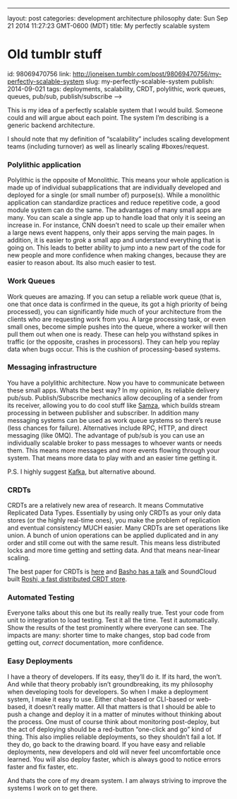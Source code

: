 ---
layout: post
categories: development architecture philosophy
date: Sun Sep 21 2014 11:27:23 GMT-0600 (MDT)
title: My perfectly scalable system

# Old tumblr stuff
id: 98069470756
link: http://joneisen.tumblr.com/post/98069470756/my-perfectly-scalable-system
slug: my-perfectly-scalable-system
publish: 2014-09-021
tags: deployments, scalability, CRDT, polylithic, work queues, queues, pub/sub, publish/subscribe
-->


This is my idea of a perfectly scalable system that I would build.
Someone could and will argue about each point. The system I’m describing
is a generic backend architecture.

I should note that my definition of “scalability” includes scaling
development teams (including turnover) as well as linearly scaling
\#boxes/request.

### Polylithic application

Polylithic is the opposite of Monolithic. This means your whole
application is made up of individual subapplications that are
individually developed and deployed for a single (or small number of)
purpose(s). While a monolithic application can standardize practices and
reduce repetitive code, a good module system can do the same. The
advantages of many small apps are many. You can scale a single app up to
handle load that only it is seeing an increase in. For instance, CNN
doesn’t need to scale up their emailer when a large news event happens,
only their apps serving the main pages. In addition, it is easier to
*grok* a small app and understand everything that is going on. This
leads to better ability to jump into a new part of the code for new
people and more confidence when making changes, because they are easier
to reason about. Its also much easier to test.

### Work Queues

Work queues are amazing. If you can setup a reliable work queue (that
is, one that once data is confirmed in the queue, its got a high
priority of being processed), you can significantly hide much of your
architecture from the clients who are requesting work from you. A large
processing task, or even small ones, become simple pushes into the
queue, where a worker will then pull them out when one is ready. These
can help you withstand spikes in traffic (or the opposite, crashes in
processors). They can help you replay data when bugs occur. This is the
cushion of processing-based systems.

### Messaging infrastructure

You have a polylithic architecture. Now you have to communicate between
these small apps. Whats the best way? In my opinion, its reliable
delivery pub/sub. Publish/Subscribe mechanics allow decoupling of a
sender from its receiver, allowing you to do cool stuff like
[Samza](http://samza.incubator.apache.org/), which builds stream
processing in between publisher and subscriber. In addition many
messaging systems can be used as work queue systems so there’s reuse
(less chances for failure). Alternatives include RPC, HTTP, and direct
messaging (like 0MQ). The advantage of pub/sub is you can use an
individually scalable broker to pass messages to whoever wants or needs
them. This means more messages and more events flowing through your
system. That means more data to play with and an easier time getting it.

P.S. I highly suggest [Kafka](http://kafka.apache.org/), but alternative
abound.

### CRDTs

CRDTs are a relatively new area of research. It means Commutative
Replicated Data Types. Essentially by using only CRDTs as your only data
stores (or the highly real-time ones), you make the problem of
replication and eventual consistency MUCH easier. Many CRDTs are set
operations like union. A bunch of union operations can be applied
duplicated and in any order and still come out with the same result.
This means less distributed locks and more time getting and setting
data. And that means near-linear scaling.

The best paper for CRDTs is
[here](http://hal.upmc.fr/docs/00/55/55/88/PDF/techreport.pdf) and
[Basho has a talk](http://basho.com/tag/crdts/) and SoundCloud built
[Roshi, a fast distributed CRDT
store](https://github.com/soundcloud/roshi).

### Automated Testing

Everyone talks about this one but its really really true. Test your code
from unit to integration to load testing. Test it all the time. Test it
automatically. Show the results of the test prominently where everyone
can see. The impacts are many: shorter time to make changes, stop bad
code from getting out, *correct* documentation, more confidence.

### Easy Deployments

I have a theory of developers. If its easy, they’ll do it. If its hard,
the won’t. And while that theory probably isn’t groundbreaking, its my
philosophy when developing tools for developers. So when I make a
deployment system, I make it easy to use. Either chat-based or CLI-based
or web-based, it doesn’t really matter. All that matters is that I
should be able to push a change and deploy it in a matter of minutes
without thinking about the process. One must of course think about
monitoring post-deploy, but the act of deploying should be a red-button
“one-click and go” kind of thing. This also implies reliable
deployments, so they shouldn’t fail a lot. If they do, go back to the
drawing board. If you have easy and reliable deployments, new developers
and old will never feel uncomfortable once learned. You will also deploy
faster, which is always good to notice errors faster and fix faster,
etc.

And thats the core of my dream system. I am always striving to improve
the systems I work on to get there.

